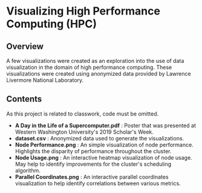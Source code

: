 # Visualizing High Performance Computing (HPC)

## Overview
A few visualizations were created as an exploration into the use of data visualization in the domain of high performance computing. These visualizations were created using anonymized data provided by Lawrence Livermore National Laboratory.


## Contents
As this project is related to classwork, code must be omitted.
- **A Day in the Life of a Supercomputer.pdf** : Poster that was presented at Western Washington University's 2019 Scholar's Week.
- **dataset.csv** : Anonymized data used to generate the visualizations.
- **Node Performance.png** : An simple visualization of node performance. Highlights the disparity of performance throughout the cluster.
- **Node Usage.png** : An interactive heatmap visualization of node usage. May help to identify improvements for the cluster's scheduling algorithm.
- **Parallel Coordinates.png** : An interactive parallel coordinates visualization to help identify correlations between various metrics.